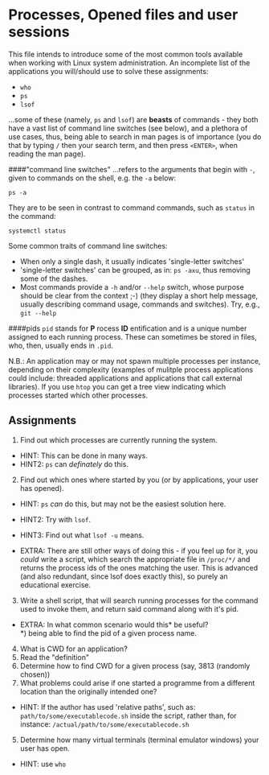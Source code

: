 Processes, Opened files and user sessions
=========================================
This file intends to introduce some of the most common tools available when
working with Linux system administration.
An incomplete list of the applications you will/should use to solve these assignments:
* `who`
* `ps`
* `lsof`

...some of these (namely, `ps` and `lsof`) are __beasts__ of commands - they both
have a vast list of command line switches (see below), and a plethora of use
cases, thus, being able to search in man pages is of importance (you do that by
typing `/` then your search term, and then press `<ENTER>`, when reading the
man page).

####"command line switches"
...refers to the arguments that begin with `-`, given to commands on the
shell, e.g. the `-a` below:

    ps -a

They are to be seen in contrast to command commands, such as `status` in
the command:

    systemctl status

Some common traits of command line switches:
* When only a single dash, it usually indicates 'single-letter switches'
* 'single-letter switches' can be grouped, as in: `ps -axu`, thus removing
  some of the dashes.
* Most commands provide a `-h` and/or `--help` switch, whose purpose
  should be clear from the context ;-)
  (they display a short help message, usually describing
  command usage, commands and switches). Try, e.g., `git --help`

####pids
`pid` stands for __P__ rocess __ID__ entification and is a unique
number assigned to each running process. These can sometimes be
stored in files, who, then, usually ends in `.pid`.

N.B.: An application may or may not spawn multiple processes per instance,
depending on their complexity (examples of mulitple process applications
could include: threaded applications and applications that call external
libraries). If you use `htop` you can get a tree view indicating which
processes started which other processes.

Assignments
-----------
1. Find out which processes are currently running the system.
  * HINT: This can be done in many ways.
  * HINT2: `ps` can _definately_ do this.

2. Find out which ones where started by you (or by applications, your
   user has opened).
  * HINT: `ps` _can_ do this, but may not be the easiest solution here.
  * HINT2: Try with `lsof`.
  * HINT3: Find out what `lsof -u` means.

  * EXTRA: There are still other ways of doing this - if you feel up for it,
          you _could_ write a script, which search the appropriate file in
          `/proc/*/` and returns the process ids of the ones matching the user.
          This is advanced (and also redundant, since lsof does exactly this),
          so purely an educational exercise.

3. Write a shell script, that will search running processes for the command
   used to invoke them, and return said command along with it's pid.

  * EXTRA: In what common scenario would this* be useful?<br/>
          *) being able to find the pid of a given process name.

4. What is CWD for an application?
  1. Read the "definition"
  2. Determine how to find CWD for a given process (say, 3813 (randomly chosen))
  3. What problems could arise if one started a programme from a different location than the originally intended one?

  * HINT: If the author has used 'relative paths', such as:
          `path/to/some/executablecode.sh` inside the script,
          rather than, for instance:
          `/actual/path/to/some/executablecode.sh`

5. Determine how many virtual terminals (terminal emulator windows) your user
   has open.
  * HINT: use `who`
